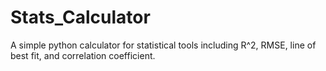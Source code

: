 # Stats_Calculator

A simple python calculator for statistical tools including R^2, RMSE, line of best fit, and correlation coefficient. 
